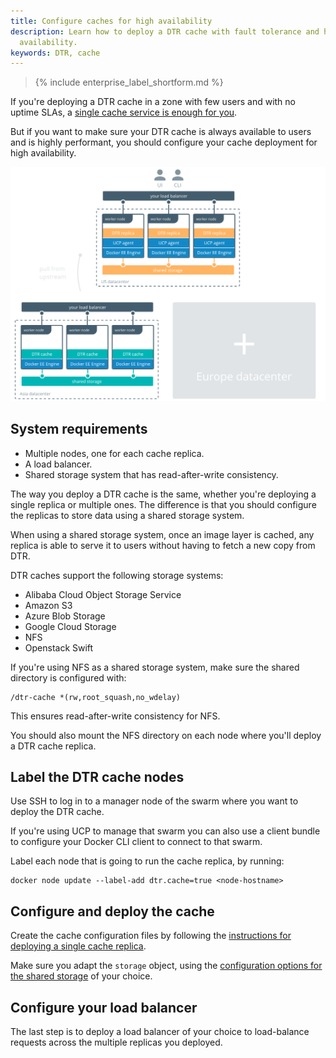 ```yaml
---
title: Configure caches for high availability
description: Learn how to deploy a DTR cache with fault tolerance and high
  availability.
keywords: DTR, cache
---
```


>{% include enterprise_label_shortform.md %}

If you're deploying a DTR cache in a zone with few users and with no uptime
SLAs, a [single cache service is enough for you](simple.md).

But if you want to make sure your DTR cache is always available to users
and is highly performant, you should configure your cache deployment for
high availability.

![Highly-available cache](../../../images/deploy-caches-ha-1.svg)

## System requirements

* Multiple nodes, one for each cache replica.
* A load balancer.
* Shared storage system that has read-after-write consistency.

The way you deploy a DTR cache is the same, whether you're deploying a single
replica or multiple ones. The difference is that you should configure the
replicas to store data using a shared storage system.

When using a shared storage system, once an image layer is cached, any replica
is able to serve it to users without having to fetch a new copy from DTR.

DTR caches support the following storage systems:
* Alibaba Cloud Object Storage Service
* Amazon S3
* Azure Blob Storage
* Google Cloud Storage
* NFS
* Openstack Swift

If you're using NFS as a shared storage system, make sure the shared
directory is configured with:

```
/dtr-cache *(rw,root_squash,no_wdelay)
```

This ensures read-after-write consistency for NFS.

You should also mount the NFS directory on each node where you'll deploy a
DTR cache replica.

## Label the DTR cache nodes

Use SSH to log in to a manager node of the swarm where you want to deploy
the DTR cache.

If you're using UCP to manage that swarm you can also use a client bundle to
configure your Docker CLI client to connect to that swarm.

Label each node that is going to run the cache replica, by running:

```
docker node update --label-add dtr.cache=true <node-hostname>
```

## Configure and deploy the cache

Create the cache configuration files by following the
[instructions for deploying a single cache replica](simple.md#prepare-the-cache-deployment).

Make sure you adapt the `storage` object, using the
[configuration options for the shared storage](/registry/configuration/#storage)
of your choice.

## Configure your load balancer

The last step is to deploy a load balancer of your choice to load-balance
requests across the multiple replicas you deployed.
